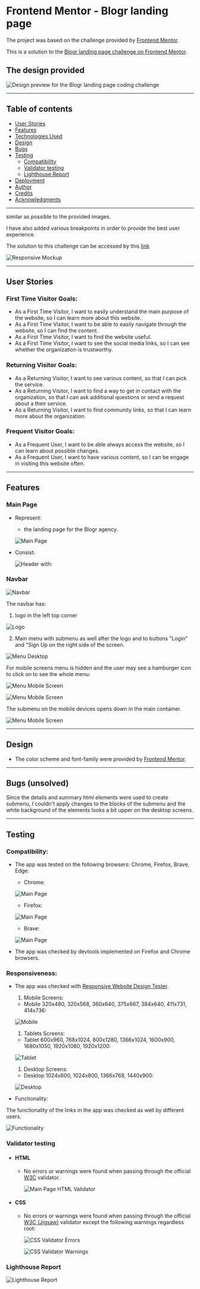 # Frontend Mentor - Blogr landing page


The project was based on the challenge provided by [Frontend Mentor](https://www.frontendmentor.io).


This is a solution to the [Blogr landing page challenge on Frontend Mentor](https://www.frontendmentor.io/challenges/blogr-landing-page-EX2RLAApP). 

## The design provided

![Design preview for the Blogr landing page coding challenge](documentation/design/desktop-preview.jpg)

---


## Table of contents

- [User Stories](#user-stories)
- [Features](#features)
- [Technologies Used](#technologies-used)
- [Design](#design)
- [Bugs](#bugs)
- [Testing](#testing)
  - [Compatibility](#compatibility)
  - [Validator testing](#validator-testing)
  - [Lighthouse Report](#lighthouse-report)
- [Deployment](#deployment)
- [Author](#author)
- [Credits](#credits)
- [Acknowledgments](#acknowledgments)

---

similar as possible to the provided images.

I have also added various breakpoints in order to provide the best user experience.

The solution to this challenge can be accessed by this [link](https://iuliiakonovalova.github.io/frontend_mentor_blogr_landing_page_main/)


![Responsive Mockup](documentation/responsive_mockup.png)

---
## User Stories

### First Time Visitor Goals:

* As a First Time Visitor, I want to easily understand the main purpose of the website, so I can learn more about this website.
* As a First Time Visitor, I want to be able to easily navigate through the website, so I can find the content.
* As a First Time Visitor, I want to find the website useful.
* As a First Time Visitor, I want to see the social media links, so I can see whether the organization is trustworthy.

### Returning Visitor Goals:

* As a Returning Visitor, I want to see various content, so that I can pick the service.
* As a Returning Visitor, I want to find a way to get in contact with the organization, so that I can ask additional questions or send a request about a their service.
* As a Returning Visitor, I want to find community links, so that I can learn more about the organization.

### Frequent Visitor Goals:
* As a Frequent User, I want to be able always access the website, so I can learn about possible changes.
* As a Frequent User, I want to have various content, so I can be engage in visiting this website often.

---

## Features

### Main Page

  - Represent: 

    * the landing page for the Blogr agency.
    
    ![Main Page](documentation/features/main_page.png)

 - Consist:

    ![Header](documentation/features/header.png) with:
### Navbar
      
![Navbar](documentation/features/navbar.png)

The navbar has:

  1. logo in the left top corner

  ![Logo](documentation/features/logo.png)

  2. Main menu with submenu as well after the logo and to buttons "Login" and "Sign Up on the right side of the screen.

  ![Menu Desktop](documentation/features/main_menu.png)

  For mobile screens menu is hidden and the user may see a hamburger icon to click on to see the whole menu:

  ![Menu Mobile Screen](documentation/features/mobile_menu.png)

  ![Menu Mobile Screen](documentation/features/mobile_menu.png)

  The submenu on the mobile devices opens down in the main container.

  ![Menu Mobile Screen](documentation/features/mobile_menu.png)

---
## Design

- The color scheme and font-family were provided by [Frontend Mentor](https://www.frontendmentor.io).

---
## Bugs (unsolved)

Since the details and summary html elements were used to create submenu, I couldn't apply changes to the blocks of the submenu and the white background of the elements looks a bit upper on the desktop screens.

---
## Testing
### Compatibility:

+ The app was tested on the following browsers: Chrome, Firefox, Brave, Edge:

  - Chrome:

  ![Main Page](documentation/compatibility/browser_chrome.png)
  
  - Firefox:

  ![Main Page](documentation/compatibility/browser_firefox.png)

  - Brave:

  ![Main Page](documentation/compatibility/browser_brave.png)

+ The app was checked by devtools implemented on Firefox and Chrome browsers.

### Responsiveness:

+ The app was checked with [Responsive Website Design Tester](https://responsivedesignchecker.com/).

  1. Mobile Screens:

    - Mobile 320x480, 320x568, 360x640, 375x667, 384x640, 411x731, 414x736:

     ![Mobile](documentation/responsiveness/responsiveness_mobile_devices.gif)

      
  1. Tablets Screens:

    - Tablet 600x960, 768x1024, 800x1280, 1366x1024, 1600x900, 1680x1050, 1920x1080, 1920x1200:
        
    ![Tablet](documentation/responsiveness/responsiveness_tablet_devices.gif)
      
  1. Desktop Screens:

    - Desktop 1024x600, 1024x800, 1366x768, 1440x900:
        
    ![Desktop](documentation/responsiveness/responsiveness_desktop_devices.gif)


+ Functionality:

The functionality of the links in the app was checked as well by different users.

 ![Functionality](documentation/responsiveness/observe_functionality.gif)

### Validator testing
+ #### HTML
  
  - No errors or warnings were found when passing through the official [W3C](https://validator.w3.org/) validator.
  
    ![Main Page HTML Validator](documentation/validators/html_validator.png)
+ #### CSS
  
  - No errors or warnings were found when passing through the official [W3C (Jigsaw)](https://jigsaw.w3.org/css-validator/#validate_by_uri) validator except the following warnings regardless root: 

    ![CSS Validator Errors](documentation/validators/css_validator_errors.png)

    ![CSS Validator Warnings](documentation/validators/css_validator_warnings.png)

### Lighthouse Report

![Lighthouse Report](documentation/lighthouse/lighthouse_report.png)